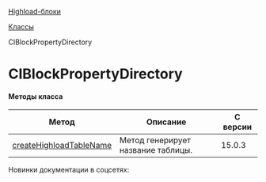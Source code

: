 [Highload-блоки](/api_help/hlblock/index.php)

[Классы](/api_help/hlblock/classes/index.php)

CIBlockPropertyDirectory

CIBlockPropertyDirectory
========================

#### Методы класса

| Метод | Описание | С версии |
| --- | --- | --- |
| [createHighloadTableName](/api_help/hlblock/classes/ciblockpropertydirectory/createhighloadtablename.php) | Метод генерирует название таблицы. | 15.0.3 |

Новинки документации в соцсетях: